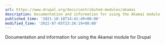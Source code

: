 ```yaml
---
url: https://www.drupal.org/docs/contributed-modules/akamai
description: Documentation and information for using the Akamai module for Drupal
published_time: '2021-10-18T14:41:49+00:00'
modified_time: '2022-07-05T23:26:19+00:00'
---
```

Documentation and information for using the Akamai module for Drupal